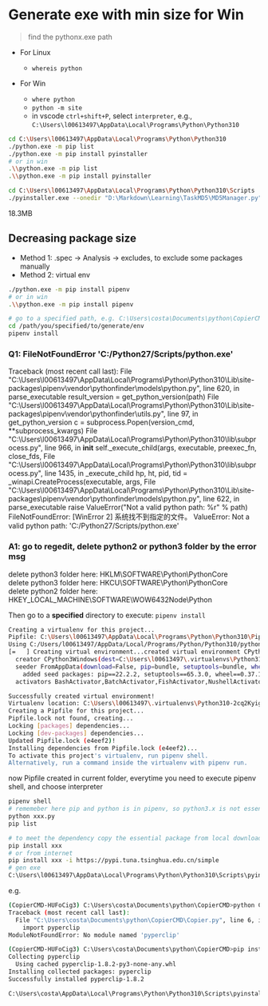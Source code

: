 # Generate exe with min size for Win

> find the pythonx.exe path

- For Linux
  - `whereis python`

- For Win
  - `where python`
  - `python -m site`
  - in vscode `ctrl+shift+P`, select `interpreter`, e.g., `C:\Users\l00613497\AppData\Local\Programs\Python\Python310`
```sh
cd C:\Users\l00613497\AppData\Local\Programs\Python\Python310
./python.exe -m pip list
./python.exe -m pip install pyinstaller
# or in win
.\\python.exe -m pip list
.\\python.exe -m pip install pyinstaller

cd C:\Users\l00613497\AppData\Local\Programs\Python\Python310\Scripts
./pyinstaller.exe --onedir "D:\Markdown\Learning\TaskMD5\MD5Manager.py" --specpath="D:\Markdown\Learning\TaskMD5" --workpath="D:\Markdown\Learning\TaskMD5\build" --distpath="D:\Markdown\Learning\TaskMD5\dist"
```
18.3MB

## Decreasing package size
- Method 1: 
.spec -> Analysis -> excludes, to exclude some packages manually
- Method 2: virtual env
```sh
./python.exe -m pip install pipenv
# or in win
.\\python.exe -m pip install pipenv

# go to a specified path, e.g. C:\Users\costa\Documents\python\CopierCMD
cd /path/you/specified/to/generate/env
pipenv install
```

### Q1: FileNotFoundError 'C:/Python27/Scripts/python.exe'
Traceback (most recent call last):
  File "C:\Users\l00613497\AppData\Local\Programs\Python\Python310\Lib\site-packages\pipenv\vendor\pythonfinder\models\python.py", line 620, in parse_executable
    result_version = get_python_version(path)
  File "C:\Users\l00613497\AppData\Local\Programs\Python\Python310\Lib\site-packages\pipenv\vendor\pythonfinder\utils.py", line 97, in get_python_version
    c = subprocess.Popen(version_cmd, **subprocess_kwargs)
  File "C:\Users\l00613497\AppData\Local\Programs\Python\Python310\lib\subprocess.py", line 966, in __init__
    self._execute_child(args, executable, preexec_fn, close_fds,
  File "C:\Users\l00613497\AppData\Local\Programs\Python\Python310\lib\subprocess.py", line 1435, in _execute_child
    hp, ht, pid, tid = _winapi.CreateProcess(executable, args,
  File "C:\Users\l00613497\AppData\Local\Programs\Python\Python310\Lib\site-packages\pipenv\vendor\pythonfinder\models\python.py", line 622, in parse_executable
raise ValueError("Not a valid python path: %r" % path)
FileNotFoundError: [WinError 2] 系统找不到指定的文件。
ValueError: Not a valid python path: 'C:/Python27/Scripts/python.exe'
### A1: go to regedit, delete python2 or python3 folder by the error msg
delete python3 folder here: HKLM\SOFTWARE\Python\PythonCore\
delete python3 folder here: HKCU\SOFTWARE\Python\PythonCore\
delete python2 folder here: HKEY_LOCAL_MACHINE\SOFTWARE\WOW6432Node\Python 

Then go to a **specified** directory to execute:
`pipenv install`

```sh
Creating a virtualenv for this project...
Pipfile: C:\Users\l00613497\AppData\Local\Programs\Python\Python310\Pipfile
Using C:/Users/l00613497/AppData/Local/Programs/Python/Python310/python.exe (3.10.2) to create virtualenv...
[=   ] Creating virtual environment...created virtual environment CPython3.10.2.final.0-64 in 1112ms
  creator CPython3Windows(dest=C:\Users\l00613497\.virtualenvs\Python310-2cq2Kyig, clear=False, no_vcs_ignore=False, global=False)
  seeder FromAppData(download=False, pip=bundle, setuptools=bundle, wheel=bundle, via=copy, app_data_dir=C:\Users\l00613497\AppData\Local\pypa\virtualenv)
    added seed packages: pip==22.2.2, setuptools==65.3.0, wheel==0.37.1
  activators BashActivator,BatchActivator,FishActivator,NushellActivator,PowerShellActivator,PythonActivator

Successfully created virtual environment!
Virtualenv location: C:\Users\l00613497\.virtualenvs\Python310-2cq2Kyig
Creating a Pipfile for this project...
Pipfile.lock not found, creating...
Locking [packages] dependencies...
Locking [dev-packages] dependencies...
Updated Pipfile.lock (e4eef2)!
Installing dependencies from Pipfile.lock (e4eef2)...
To activate this project's virtualenv, run pipenv shell.
Alternatively, run a command inside the virtualenv with pipenv run.
```

now Pipfile created in current folder, everytime you need to execute pipenv shell, and choose interpreter

```sh
pipenv shell
# rememeber here pip and python is in pipenv, so python3.x is not essential, execute it to find the dependency
python xxx.py
pip list

# to meet the dependency copy the essential package from local downloaded package 
pip install xxx
# or from internet
pip install xxx -i https://pypi.tuna.tsinghua.edu.cn/simple
# gen exe
C:\Users\l00613497\AppData\Local\Programs\Python\Python310\Scripts\pyinstaller.exe --onedir "D:\Markdown\Learning\TaskMD5\MD5Manager.py" --specpath="D:\Markdown\Learning\TaskMD5" --workpath="D:\Markdown\Learning\TaskMD5\build" --distpath="D:\Markdown\Learning\TaskMD5\dist"
```

e.g.
```sh
(CopierCMD-HUFoCig3) C:\Users\costa\Documents\python\CopierCMD>python Copier.py
Traceback (most recent call last):
  File "C:\Users\costa\Documents\python\CopierCMD\Copier.py", line 6, in <module>
    import pyperclip
ModuleNotFoundError: No module named 'pyperclip'

(CopierCMD-HUFoCig3) C:\Users\costa\Documents\python\CopierCMD>pip install pyperclip
Collecting pyperclip
  Using cached pyperclip-1.8.2-py3-none-any.whl
Installing collected packages: pyperclip
Successfully installed pyperclip-1.8.2

C:\Users\costa\AppData\Local\Programs\Python\Python310\Scripts\pyinstaller.exe ...
```